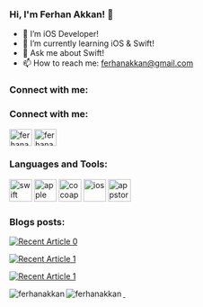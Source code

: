 ### Hi, I'm Ferhan Akkan! 👋

- 🔭 I’m iOS Developer!
- 🌱 I’m currently learning  iOS & Swift!
- 💬 Ask me about Swift!
- 📫 How to reach me: ferhanakkan@gmail.com

<h3 align="left">Connect with me:</h3>

<h3 align="left">Connect with me:</h3>
<p align="left">
<a href="https://linkedin.com/in/ferhanakkan" target="blank"><img align="center" src="https://raw.githubusercontent.com/rahuldkjain/github-profile-readme-generator/master/src/images/icons/Social/linked-in-alt.svg" alt="ferhanakkan" height="30" width="40" /></a>
 <a href="https://linkedin.com/in/ferhanakkan" target="blank"><img align="center" src="https://raw.githubusercontent.com/rahuldkjain/github-profile-readme-generator/master/src/images/icons/Social/linked-in-alt.svg" alt="ferhanakkan" height="30" width="40" /></a>
</p>

### Languages and Tools:
[<img src='https://cdn.jsdelivr.net/npm/simple-icons@3.0.1/icons/swift.svg' alt='swift' height='40'>](https://developer.apple.com/swift/)  [<img src='https://cdn.jsdelivr.net/npm/simple-icons@3.0.1/icons/apple.svg' alt='apple' height='40'>](https://developer.apple.com/)  [<img src='https://cdn.jsdelivr.net/npm/simple-icons@3.0.1/icons/cocoapods.svg' alt='cocoapods' height='40'>](https://cocoapods.org/) [<img src='https://cdn.jsdelivr.net/npm/simple-icons@3.0.1/icons/ios.svg' alt='ios' height='40'>](https://developer.apple.com/ios/)   [<img src='https://cdn.jsdelivr.net/npm/simple-icons@3.0.1/icons/appstore.svg' alt='appstore' height='40'>](https://www.apple.com/tr/ios/app-store/)  
 
<h3 align="left">Blogs posts:</h3>
<!-- BLOG-POST-LIST:START -->
 <a target="_blank" href="https://github-readme-medium-recent-article.vercel.app/medium/@ferhanakkan/0"><img src="https://github-readme-medium-recent-article.vercel.app/medium/@ferhanakkan/0" alt="Recent Article 0"> 

 <a target="_blank" href="https://github-readme-medium-recent-article.vercel.app/medium/@ferhanakkan/1"><img src="https://github-readme-medium-recent-article.vercel.app/medium/@ferhanakkan/1" alt="Recent Article 1">
  
 <a target="_blank" href="https://github-readme-medium-recent-article.vercel.app/medium/@ferhanakkan/2"><img src="https://github-readme-medium-recent-article.vercel.app/medium/@ferhanakkan/2" alt="Recent Article 1"> 

<!-- BLOG-POST-LIST:END -->
  
<p>&nbsp;<img align="left" src="https://github-readme-stats.vercel.app/api?username=ferhanakkan&show_icons=true&locale=en" alt="ferhanakkan" />
<img align="left" src="https://github-readme-streak-stats.herokuapp.com/?user=ferhanakkan&" alt="ferhanakkan" />
</p>

